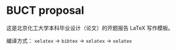# BUCT proposal
这是北京化工大学本科毕业设计（论文）的开题报告 LaTeX 写作模板。

编译方式： `xelatex` -> `bibtex` -> `xelatex` -> `xelatex`